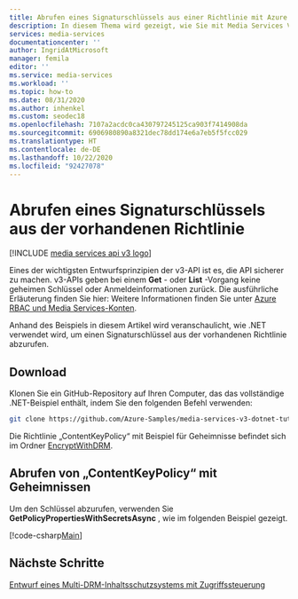```yaml
---
title: Abrufen eines Signaturschlüssels aus einer Richtlinie mit Azure Media Services v3 .NET
description: In diesem Thema wird gezeigt, wie Sie mit Media Services V3 .NET SDK einen Signaturschlüssel aus der vorhandenen Richtlinie abrufen.
services: media-services
documentationcenter: ''
author: IngridAtMicrosoft
manager: femila
editor: ''
ms.service: media-services
ms.workload: ''
ms.topic: how-to
ms.date: 08/31/2020
ms.author: inhenkel
ms.custom: seodec18
ms.openlocfilehash: 7107a2acdc0ca430797245125ca903f7414908da
ms.sourcegitcommit: 6906980890a8321dec78dd174e6a7eb5f5fcc029
ms.translationtype: HT
ms.contentlocale: de-DE
ms.lasthandoff: 10/22/2020
ms.locfileid: "92427078"
---
```

# <a name="get-a-signing-key-from-the-existing-policy"></a>Abrufen eines Signaturschlüssels aus der vorhandenen Richtlinie

[!INCLUDE [media services api v3 logo](./includes/v3-hr.md)]

Eines der wichtigsten Entwurfsprinzipien der v3-API ist es, die API sicherer zu machen. v3-APIs geben bei einem **Get** - oder **List** -Vorgang keine geheimen Schlüssel oder Anmeldeinformationen zurück. Die ausführliche Erläuterung finden Sie hier: Weitere Informationen finden Sie unter [Azure RBAC und Media Services-Konten](rbac-overview.md).

Anhand des Beispiels in diesem Artikel wird veranschaulicht, wie .NET verwendet wird, um einen Signaturschlüssel aus der vorhandenen Richtlinie abzurufen. 
 
## <a name="download"></a>Download 

Klonen Sie ein GitHub-Repository auf Ihren Computer, das das vollständige .NET-Beispiel enthält, indem Sie den folgenden Befehl verwenden:  

 ```bash
 git clone https://github.com/Azure-Samples/media-services-v3-dotnet-tutorials.git
 ```
 
Die Richtlinie „ContentKeyPolicy“ mit Beispiel für Geheimnisse befindet sich im Ordner [EncryptWithDRM](https://github.com/Azure-Samples/media-services-v3-dotnet-tutorials/tree/master/AMSV3Tutorials/EncryptWithDRM).

## <a name="get-contentkeypolicy-with-secrets"></a>Abrufen von „ContentKeyPolicy“ mit Geheimnissen 

Um den Schlüssel abzurufen, verwenden Sie **GetPolicyPropertiesWithSecretsAsync** , wie im folgenden Beispiel gezeigt.

[!code-csharp[Main](../../../media-services-v3-dotnet-tutorials/AMSV3Tutorials/EncryptWithDRM/Program.cs#GetOrCreateContentKeyPolicy)]

## <a name="next-steps"></a>Nächste Schritte

[Entwurf eines Multi-DRM-Inhaltsschutzsystems mit Zugriffssteuerung](design-multi-drm-system-with-access-control.md) 
